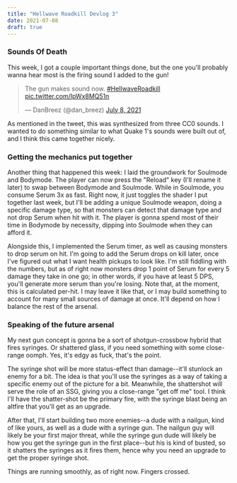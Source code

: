 ```yaml
---
title: "Hellwave Roadkill Devlog 3"
date: 2021-07-08
draft: true
---
```


### Sounds Of Death

This week, I got a couple important things done, but the one you'll probably wanna hear most is the firing sound I added to the gun!

<blockquote class="twitter-tweet" data-theme="dark"><p lang="en" dir="ltr">The gun makes sound now. <a href="https://twitter.com/hashtag/HellwaveRoadkill?src=hash&amp;ref_src=twsrc%5Etfw">#HellwaveRoadkill</a> <a href="https://t.co/IpWx8MQ51n">pic.twitter.com/IpWx8MQ51n</a></p>&mdash; DanBreez (@dan_breez) <a href="https://twitter.com/dan_breez/status/1412941362685779975?ref_src=twsrc%5Etfw">July 8, 2021</a></blockquote> <script async src="https://platform.twitter.com/widgets.js" charset="utf-8"></script> 

As mentioned in the tweet, this was synthesized from three CC0 sounds. I wanted to do something similar to what Quake 1's sounds were built out of, and I think this came together nicely.

### Getting the mechanics put together

Another thing that happened this week: I laid the groundwork for Soulmode and Bodymode. The player can now press the "Reload" key (I'll rename it later) to swap between Bodymode and Soulmode. While in Soulmode, you consume Serum 3x as fast. Right now, it just toggles the shader I put together last week, but I'll be adding a unique Soulmode weapon, doing a specific damage type, so that monsters can detect that damage type and not drop Serum when hit with it. The player is gonna spend most of their time in Bodymode by necessity, dipping into Soulmode when they can afford it.

Alongside this, I implemented the Serum timer, as well as causing monsters to drop serum on hit. I'm going to add the Serum drops on kill later, once I've figured out what I want health pickups to look like. I'm still fiddling with the numbers, but as of right now monsters drop 1 point of Serum for every 5 damage they take in one go; in other words, if you have at least 5 DPS, you'll generate more serum than you're losing. Note that, at the moment, this is calculated per-hit. I may leave it like that, or I may build something to account for many small sources of damage at once. It'll depend on how I balance the rest of the arsenal.

### Speaking of the future arsenal

My next gun concept is gonna be a sort of shotgun-crossbow hybrid that fires syringes. Or shattered glass, if you need something with some close-range oomph. Yes, it's edgy as fuck, that's the point.

The syringe shot will be more status-effect than damage--it'll stunlock an enemy for a bit. The idea is that you'll use the syringes as a way of taking a specific enemy out of the picture for a bit. Meanwhile, the shattershot will serve the role of an SSG, giving you a close-range "get off me" tool. I think I'll have the shatter-shot be the primary fire, with the syringe blast being an altfire that you'll get as an upgrade.

After that, I'll start building two more enemies--a dude with a nailgun, kind of like yours, as well as a dude with a syringe gun. The nailgun guy will likely be your first major threat, while the syringe gun dude will likely be how you get the syringe gun in the first place--but his is kind of busted, so it shatters the syringes as it fires them, hence why you need an upgrade to get the proper syringe shot. 

Things are running smoothly, as of right now. Fingers crossed.